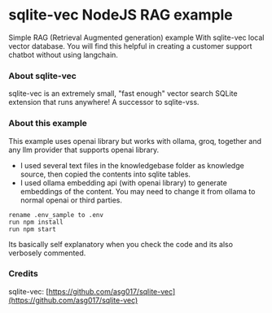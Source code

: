 # sqlite-vec NodeJS  RAG example

Simple RAG (Retrieval Augmented generation) example With sqlite-vec local vector database.
You will find this helpful in creating a customer support chatbot without using langchain.

### About sqlite-vec

sqlite-vec is an extremely small, "fast enough" vector search SQLite extension that runs anywhere! A successor to sqlite-vss.

### About this example

This example uses openai library but works with ollama, groq, together and any llm provider that supports openai library.

- I used several text files in the knowledgebase folder as knowledge source, then copied the contents into sqlite tables. 
- I used ollama embedding api (with openai library) to generate embeddings of the content. You may need to change it from ollama to normal openai or third parties.

```
rename .env_sample to .env
run npm install
run npm start
```

Its basically self explanatory when you check the code and its also verbosely commented.

### Credits

sqlite-vec: [https://github.com/asg017/sqlite-vec](https://github.com/asg017/sqlite-vec)
